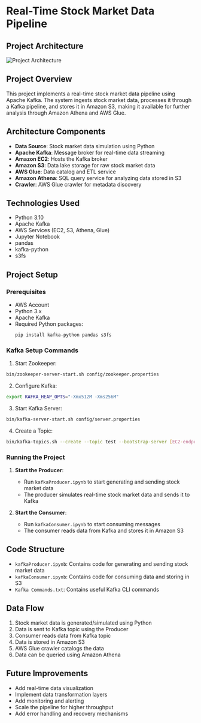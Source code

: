 # Real-Time Stock Market Data Pipeline

## Project Architecture
![Project Architecture](architecture.png)

## Project Overview
This project implements a real-time stock market data pipeline using Apache Kafka. The system ingests stock market data, processes it through a Kafka pipeline, and stores it in Amazon S3, making it available for further analysis through Amazon Athena and AWS Glue.

## Architecture Components
- **Data Source**: Stock market data simulation using Python
- **Apache Kafka**: Message broker for real-time data streaming
- **Amazon EC2**: Hosts the Kafka broker
- **Amazon S3**: Data lake storage for raw stock market data
- **AWS Glue**: Data catalog and ETL service
- **Amazon Athena**: SQL query service for analyzing data stored in S3
- **Crawler**: AWS Glue crawler for metadata discovery

## Technologies Used
- Python 3.10
- Apache Kafka
- AWS Services (EC2, S3, Athena, Glue)
- Jupyter Notebook
- pandas
- kafka-python
- s3fs

## Project Setup

### Prerequisites
- AWS Account
- Python 3.x
- Apache Kafka
- Required Python packages:
  ```bash
  pip install kafka-python pandas s3fs
  ```

### Kafka Setup Commands
1. Start Zookeeper:
```bash
bin/zookeeper-server-start.sh config/zookeeper.properties
```

2. Configure Kafka:
```bash
export KAFKA_HEAP_OPTS="-Xmx512M -Xms256M"
```

3. Start Kafka Server:
```bash
bin/kafka-server-start.sh config/server.properties
```

4. Create a Topic:
```bash
bin/kafka-topics.sh --create --topic test --bootstrap-server [EC2-endpoint]:9092 --partitions 1 --replication-factor 1
```

### Running the Project

1. **Start the Producer**:
   - Run `kafkaProducer.ipynb` to start generating and sending stock market data
   - The producer simulates real-time stock market data and sends it to Kafka

2. **Start the Consumer**:
   - Run `kafkaConsumer.ipynb` to start consuming messages
   - The consumer reads data from Kafka and stores it in Amazon S3

## Code Structure
- `kafkaProducer.ipynb`: Contains code for generating and sending stock market data
- `kafkaConsumer.ipynb`: Contains code for consuming data and storing in S3
- `Kafka Commands.txt`: Contains useful Kafka CLI commands

## Data Flow
1. Stock market data is generated/simulated using Python
2. Data is sent to Kafka topic using the Producer
3. Consumer reads data from Kafka topic
4. Data is stored in Amazon S3
5. AWS Glue crawler catalogs the data
6. Data can be queried using Amazon Athena

## Future Improvements
- Add real-time data visualization
- Implement data transformation layers
- Add monitoring and alerting
- Scale the pipeline for higher throughput
- Add error handling and recovery mechanisms

